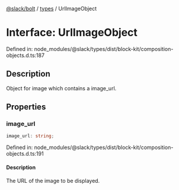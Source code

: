 [@slack/bolt](../../../../index.md) / [types](../index.md) / UrlImageObject

# Interface: UrlImageObject

Defined in: node\_modules/@slack/types/dist/block-kit/composition-objects.d.ts:187

## Description

Object for image which contains a image_url.

## Properties

### image\_url

```ts
image_url: string;
```

Defined in: node\_modules/@slack/types/dist/block-kit/composition-objects.d.ts:191

#### Description

The URL of the image to be displayed.
